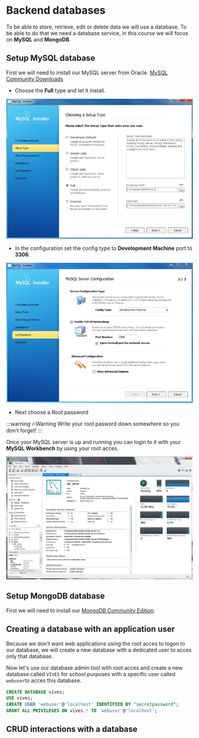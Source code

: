 # Backend databases

To be able to store, retrieve, edit or delete data we will use a database.
To be able to do that we need a database service, in this course we will focus on **MySQL** and **MongoDB**.

## Setup MySQL database

First we will need to install our MySQL server from Oracle. [MySQL Community Downloads](https://dev.mysql.com/downloads/installer/)

* Choose the **Full** type and let it install.

![image](./images/image1.png)

* In the configuration set the config type to **Development Machine** port to **3306**.

![image](./images/image2.png)

* Next choose a Root password 

:::warning 🔥Warning
Write your root pasword down somewhere so you don't forget!
:::

Once your MySQL server is up and running you can login to it with your **MySQL Workbench** by using your root acces.

![image](./images/image3.png)

## Setup MongoDB database

First we will need to install our [MongoDB Community Edition](https://www.mongodb.com/try/download/community).

<!-- TODO : Aan te leren en uit te werken -->

## Creating a database with an application user

Because we don't want web applications using the root acces to logon to our database, we will create a new database with a dedicated user to acces only that database.

Now let's use our database admin tool with root acces and create a new database called `VIVES` for school purposes with a specific user called `webuser`to acces this database.

```sql
CREATE DATABASE vives;
USE vives;
CREATE USER 'webuser'@'localhost' IDENTIFIED BY "secretpassword";
GRANT ALL PRIVILEGES ON vives.* TO 'webuser'@'localhost';
```

## CRUD interactions with a database

<!-- TODO : uit te werken -->

